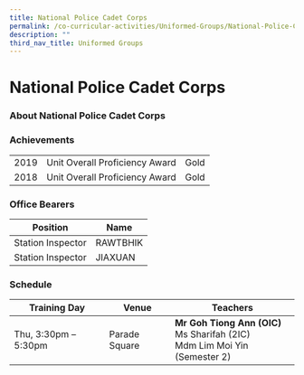 ```yaml
---
title: National Police Cadet Corps
permalink: /co-curricular-activities/Uniformed-Groups/National-Police-Cadet-Corps/permalink
description: ""
third_nav_title: Uniformed Groups
---
```

National Police Cadet Corps
===========================




### About National Police Cadet Corps
### Achievements

|  |  |  |
|---|---|---|
| 2019 | Unit Overall Proficiency Award | Gold |
| 2018 | Unit Overall Proficiency Award | Gold |


### Office Bearers

| Position | Name |
|---|---|
| Station Inspector | RAWTBHIK  |
| Station Inspector | JIAXUAN |

### Schedule

| Training Day | Venue | Teachers |
|---|---|---|
| Thu, 3:30pm – 5:30pm | Parade Square | **Mr Goh Tiong Ann (OIC)**<br>Ms Sharifah (2IC)<br>Mdm Lim Moi Yin (Semester 2) |